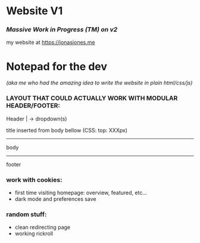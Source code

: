 # Website V1

### *Massive Work in Progress (TM) on v2*


my website at https://jonasjones.me

# Notepad for the dev
*(aka me who had the amazing idea to write the website in plain html/css/js)*

### LAYOUT THAT COULD ACTUALLY WORK WITH MODULAR HEADER/FOOTER:

Header
|
 -> dropdown(s)

 title inserted from body bellow (CSS: top: XXXpx)

---

body

---

 footer

### work with cookies:
- first time visiting homepage:
    overview, featured, etc...
- dark mode and preferences save

### random stuff:
- clean redirecting page
- working rickroll
